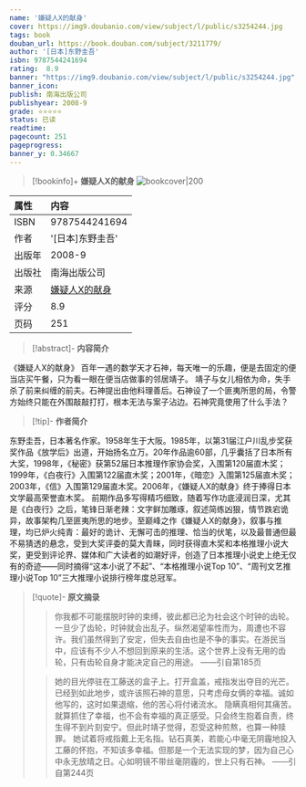 ```yaml
---
name: '嫌疑人X的献身'
cover: https://img9.doubanio.com/view/subject/l/public/s3254244.jpg
tags: book
douban_url: https://book.douban.com/subject/3211779/
author: '[日本]东野圭吾'
isbn: 9787544241694
rating:  8.9 
banner: "https://img9.doubanio.com/view/subject/l/public/s3254244.jpg"
banner_icon: 
publish: 南海出版公司
publishyear: 2008-9
grade: ⭐⭐⭐⭐⭐
status: 已读
readtime:
pagecount: 251
pageprogress: 
banner_y: 0.34667
---
```

> [!bookinfo]+ **嫌疑人X的献身**
> ![bookcover|200](https://img9.doubanio.com/view/subject/l/public/s3254244.jpg)
>
| 属性   | 内容                                       |
|:------ |:------------------------------------------ |
| ISBN   | 9787544241694                             |
| 作者   | '[日本]东野圭吾'                           |
| 出版年 | 2008-9                      | 
| 出版社 | 南海出版公司                          |
| 来源   | [嫌疑人X的献身](https://book.douban.com/subject/3211779/) |
| 评分   |  8.9                            |
| 页码   | 251                        |

> [!abstract]- **内容简介**
> 
《嫌疑人X的献身》
百年一遇的数学天才石神，每天唯一的乐趣，便是去固定的便当店买午餐，只为看一眼在便当店做事的邻居靖子。
靖子与女儿相依为命，失手杀了前来纠缠的前夫。石神提出由他料理善后。石神设了一个匪夷所思的局，令警方始终只能在外围敲敲打打，根本无法与案子沾边。石神究竟使用了什么手法？

> [!tip]- **作者简介**
>
 东野圭吾，日本著名作家。1958年生于大阪。1985年，以第31届江户川乱步奖获奖作品《放学后》出道，开始扬名立万。20年作品逾60部，几乎囊括了日本所有大奖，1998年，《秘密》获第52届日本推理作家协会奖，入围第120届直木奖；1999年，《白夜行》入围第122届直木奖；2001年，《暗恋》入围第125届直木奖；2003年，《信》入围第129届直木奖。2006年，《嫌疑人X的献身》终于捧得日本文学最高荣誉直木奖。
前期作品多写得精巧细致，随着写作功底浸润日深，尤其是《白夜行》之后，笔锋日渐老辣：文字鲜加雕琢，叙述简练凶狠，情节跌宕诡异，故事架构几至匪夷所思的地步。至巅峰之作《嫌疑人X的献身》，叙事与推理，均已炉火纯青：最好的诡计、无懈可击的推理、恰当的伏笔，以及最普通但最不易猜透的悬念，受到大奖评委的莫大青睐，同时获得直木奖和本格推理小说大奖，更受到评论界、媒体和广大读者的如潮好评，创造了日本推理小说史上绝无仅有的奇迹——同时摘得“这本小说了不起”、“本格推理小说Top 10”、“周刊文艺推理小说Top 10”三大推理小说排行榜年度总冠军。


> [!quote]- **原文摘录**
>
>>你我都不可能摆脱时钟的束缚，彼此都已沦为社会这个时钟的齿轮。一旦少了齿轮，时钟就会出乱子。纵然渴望率性而为，周遭也不容许。我们虽然得到了安定，但失去自由也是不争的事实。在游民当中，应该有不少人不想回到原来的生活。这个世界上没有无用的齿轮，只有齿轮自身才能决定自己的用途。
——引自第185页
 >
>> 她的目光停驻在工藤送的盒子上。打开盒盖，戒指发出夺目的光芒。
已经到如此地步，或许该照石神的意思，只考虑母女俩的幸福。诚如他写的，这时如果退缩，他的苦心将付诸流水。
隐瞒真相何其痛苦。就算抓住了幸福，也不会有幸福的真正感受。只会终生抱着自责，终生得不到片刻安宁。但此时靖子觉得，忍受这种煎熬，也算一种赎罪。
她试着将戒指戴上无名指。钻石真美，若能心中毫无阴霾地投入工藤的怀抱，不知该多幸福。但那是一个无法实现的梦，因为自己心中永无放晴之日。心如明镜不带丝毫阴霾的，世上只有石神。
——引自第244页

